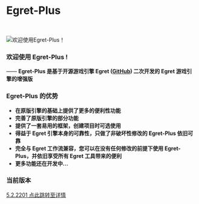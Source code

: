 # Egret-Plus

<br>

![欢迎使用Egret-Plus！](https://github.com/ChaoShengze/egret-plus/raw/master/docs/amWiki/images/logo.png "欢迎使用Egret-Plus！")

### 欢迎使用 Egret-Plus !
—— **Egret-Plus 是基于开源游戏引擎 Egret ([GitHub](https://github.com/egret-labs/egret-core)) 二次开发的 Egret 游戏引擎的增强版**

### Egret-Plus 的优势
- **在原版引擎的基础上提供了更多的便利性功能**
- **完善了原版引擎的部分功能**
- **提供了一套易用的框架，创建项目时可选使用**
- **得益于 Egret 引擎本身的可靠性，只做了非破坏性修改的 Egret-Plus 依旧可靠**
- **完全与 Egret 工作流兼容，您可以在没有任何修改的前提下使用 Egret-Plus，并依旧享受所有 Egret 工具带来的便利**
- **更多功能还在开发中...**

### 当前版本
[5.2.2201 点此跳转至详情](https://chaoshengze.github.io/egret-plus/?file=001-%E5%A6%82%E4%BD%95%E4%BD%BF%E7%94%A8/02-%E5%8E%86%E5%8F%B2%E7%89%88%E6%9C%AC/9998-5.2.2201)
